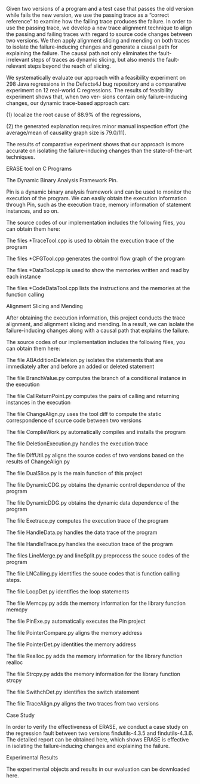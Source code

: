 Given two versions of a program and a test case that passes the old version while fails the new version, we use the passing trace as a “correct reference” to examine how the failing trace produces the failure. In order to use the passing trace, we develop a new trace alignment technique to align the passing and failing traces with regard to source code changes between two versions. We then apply alignment slicing and mending on both traces to isolate the failure-inducing changes and generate a causal path for explaining the failure. The causal path not only eliminates the fault-irrelevant steps of traces as dynamic slicing, but also mends the fault-relevant steps beyond the reach of slicing.

We systematically evaluate our approach with a feasibility experiment on 298 Java regressions in the Defects4J bug repository and a
comparative experiment on 12 real-world C regressions. The results of feasibility experiment shows that, when two ver-
sions contain only failure-inducing changes, our dynamic trace-based approach can:

(1) localize the root cause of 88.9% of the regressions, 

(2) the generated explanation requires minor manual inspection effort (the average/mean of causality graph size is 79.0/11).

The results of comparative experiment shows that our approach is more accurate on isolating the failure-inducing changes than the state-of-the-art techniques.



ERASE tool on C Programs



The Dynamic Binary Analysis Framework Pin.

Pin is a dynamic binary analysis framework and can be used to monitor the execution of the program. We can easily obtain the execution information through Pin, such as the execution trace, memory information of statement instances, and so on.

The source codes of our implementation includes the following files, you can obtain them here:

The files *TraceTool.cpp is used to obtain the execution trace of the program

The files *CFGTool.cpp generates the control flow graph of the program 

The files *DataTool.cpp is used to show the memories written and read by each instance 

The files *CodeDataTool.cpp lists the instructions and the memories at the function calling 




Alignment Slicing and Mending

After obtaining the execution information, this project conducts the trace alignment, and alignment slicing and mending. In a result, we can isolate the failure-inducing changes along with a causal path that explains the failure. 

The source codes of our implementation includes the following files, you can obtain them here:

The file ABAdditionDeleteion.py isolates the statements that are immediately after and before an added or deleted statement 

The file BranchValue.py computes the branch of a conditional instance in the execution

The file CallReturnPoint.py computes the pairs of calling and returning instances in the execution 

The file ChangeAlign.py uses the tool diff to compute the static correspondence of source code between two versions

The file ComplieWork.py automatically compiles and installs the program

The file DeletionExecution.py handles the execution trace

The file DiffUtil.py aligns the source codes of two versions based on the results of ChangeAlign.py

The file DualSlice.py is the main function of this project

The file DynamicCDG.py obtains the dynamic control dependence of the program

The file DynamicDDG.py obtains the dynamic data dependence of the program

The file Exetrace.py computes the execution trace of the program 

The file HandleData.py handles the data trace of the program

The file HandleTrace.py handles the execution trace of the program

The files LineMerge.py and lineSplit.py preprocess the souce codes of the program 

The file LNCalling.py identifies the souce codes that is function calling steps.

The file LoopDet.py identifies the loop statements

The file Memcpy.py adds the memory information for the library function memcpy

The file PinExe.py automatically executes the Pin project

The file PointerCompare.py aligns the memory address

The file PointerDet.py identities the memory address 

The file Realloc.py adds the memory information for the library function realloc

The file Strcpy.py adds the memory information for the library function strcpy

The file SwithchDet.py identifies the switch statement 

The file TraceAlign.py aligns the two traces from two versions




Case Study

In order to verify the effectiveness of ERASE, we conduct a case study on the regression fault between two versions findutils-4.3.5 and findutils-4.3.6. The detailed report can be obtained here, which shows ERASE is effective in isolating the failure-inducing changes and explaining the failure.




Experimental Results

The experimental objects and results in our evaluation can be downloaded here.


